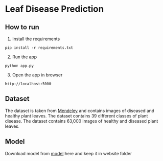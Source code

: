 # Leaf Disease Prediction
## How to run
1. Install the requirements
```
pip install -r requirements.txt
```
2. Run the app
```
python app.py
```
3. Open the app in browser
```
http://localhost:5000
```
## Dataset
The dataset is taken from [Mendeley](https://data.mendeley.com/datasets/tywbtsjrjv/1) and contains images of diseased and healthy plant leaves. The dataset contains 39 different classes of plant disease. The dataset contains 63,000 images of healthy and diseased plant leaves.

## Model
Download model from [model](https://drive.google.com/file/d/12j6_SOvcydpKY2leZetE_qKvoPBwOrkE/view?usp=sharing) here and keep it in website folder